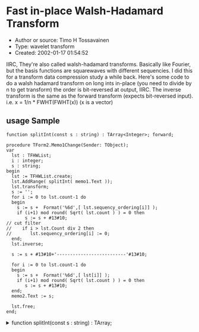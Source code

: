 # Fast in-place Walsh-Hadamard Transform
- Author or source: Timo H Tossavainen
- Type: wavelet transform
- Created: 2002-01-17 01:54:52

IIRC, They're also called walsh-hadamard transforms.
Basically like Fourier, but the basis functions are squarewaves with different sequencies.
I did this for a transform data compression study a while back.
Here's some code to do a walsh hadamard transform on long ints in-place (you need to
divide by n to get transform) the order is bit-reversed at output, IIRC.
The inverse transform is the same as the forward transform (expects bit-reversed input).
i.e. x = 1/n * FWHT(FWHT(x)) (x is a vector)

## usage Sample 
```
function splitInt(const s : string) : TArray<Integer>; forward;

procedure TForm2.Memo1Change(Sender: TObject);
var
  lst : TFHWList;
  i : integer;
  s : string;
begin
  lst := TFHWList.create;
  lst.AddRange( splitInt( memo1.Text ));
  lst.transform;
  s := '';
  for i := 0 to lst.count-1 do
  begin
    s := s +  Format('%6d',[ lst.sequency_ordering[i]] );
    if (i+1) mod round( Sqrt( lst.count ) ) = 0 then
       s := s + #13#10;
// cut filter
//    if i > lst.Count div 2 then
//       lst.sequency_ordering[i] := 0;
  end;
  lst.inverse;

  s := s + #13#10+'--------------------------'#13#10;

  for i := 0 to lst.count-1 do
  begin
    s := s +  Format('%6d',[ lst[i]] );
    if (i+1) mod round( Sqrt( lst.count ) ) = 0 then
       s := s + #13#10;
  end;
  memo2.Text := s;

  lst.free;
end;
```
<details><summary>function splitInt(const s : string) : TArray<Integer>;</summary>
<p>

```
function clip_s(s : char) : char; inline;
  begin
    if (s < '0') or (s > '9') then
      exit( ' ' )
    else
       exit(s);
  end;

function splitInt(const s : string) : TArray<Integer>;
var
  I,L,K,R : integer;

begin
   I := 1;
   R := 0;
   L := Length(s);
   SetLength(result,0);
   while i <= L do
   begin
     while (i <= L) and (clip_s(S[i]) = ' ')  do inc(I);
     K := i;
     while (i <= L) and (clip_s(S[i]) <> ' ') do inc(I);
     if K <> I then
     begin
       if R = Length(Result) then
         setLength(result,R+16);

       result[R] := StrToInt( copy(S,K,I-K) );

       inc(R);
     end;
   end;
  setLength(result,R);
end;
```

</p>
</details>

